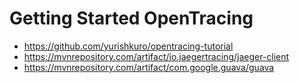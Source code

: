 # Getting Started OpenTracing

- https://github.com/yurishkuro/opentracing-tutorial
- https://mvnrepository.com/artifact/io.jaegertracing/jaeger-client
- https://mvnrepository.com/artifact/com.google.guava/guava

